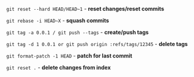 ```git reset --hard HEAD/HEAD~1``` - **reset changes/reset commits**

```git rebase -i HEAD~X``` -  **squash commits**

```git tag -a 0.0.1 / git push --tags```  - **create/push tags**

```git tag -d 1 0.0.1 or git push origin :refs/tags/12345``` -  **delete tags**

```git format-patch -1 HEAD``` - **patch for last commit**

```git reset .``` - **delete changes from index**
